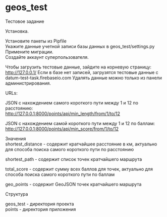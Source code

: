 # geos_test
Тестовое задание

Установка.

Установите пакеты из Pipfile  
Укажите данные учетной записи базы данных в geos_test/settings.py  
Примените миграции.  
Создайте аккаунт суперпользователя.  

Чтобы загрузить тестовые данные, зайдите на корневую страницу: http://127.0.0.1/
Если в базе нет записей, загрузятся тестовые данные с datum-test-task.firebaseio.com
Удалять данные можно только из панели администрирования.

URLs:

JSON c нахождением самого короткого пути между 1 и 12 по расстоянию:  
http://127.0.0.1:8000/points/api/min_length/from/1/to/12

JSON c нахождением самой короткого пути между 1 и 12 по баллам:  
http://127.0.0.1:8000/points/api/min_score/from/1/to/12

Значения  
shortest_distance - содержит кратчайшее расстояние в км, актуально для способа поиска самого короткого пути по расстоянию

shortest_path - содержит список точек кратчайшего маршрута  


total_score - содержит сумму всех баллов для точек, актуально для способа поиска самого короткого пути по баллам

geo_points - содержит GeoJSON точек кратчайшего маршрута

Структура

geos_test - директория проекта  
points - директория приложения  
